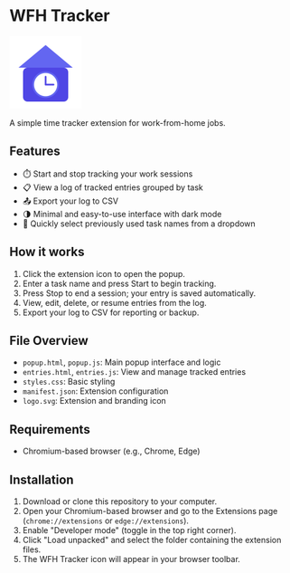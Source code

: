 # WFH Tracker

<img src="logo.svg" alt="WFH Tracker Logo" width="128" height="128" />

A simple time tracker extension for work-from-home jobs.

## Features
- ⏱️ Start and stop tracking your work sessions
- 📋 View a log of tracked entries grouped by task
- 📤 Export your log to CSV
- 🌗 Minimal and easy-to-use interface with dark mode
- 🔄 Quickly select previously used task names from a dropdown

## How it works
1. Click the extension icon to open the popup.
2. Enter a task name and press Start to begin tracking.
3. Press Stop to end a session; your entry is saved automatically.
4. View, edit, delete, or resume entries from the log.
5. Export your log to CSV for reporting or backup.

## File Overview
- `popup.html`, `popup.js`: Main popup interface and logic
- `entries.html`, `entries.js`: View and manage tracked entries
- `styles.css`: Basic styling
- `manifest.json`: Extension configuration
- `logo.svg`: Extension and branding icon

## Requirements
- Chromium-based browser (e.g., Chrome, Edge)

## Installation
1. Download or clone this repository to your computer.
2. Open your Chromium-based browser and go to the Extensions page (`chrome://extensions` or `edge://extensions`).
3. Enable "Developer mode" (toggle in the top right corner).
4. Click "Load unpacked" and select the folder containing the extension files.
5. The WFH Tracker icon will appear in your browser toolbar.
